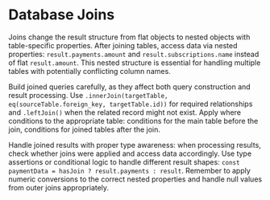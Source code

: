 # Database Joins

Joins change the result structure from flat objects to nested objects with table-specific properties. After joining tables, access data via nested properties: `result.payments.amount` and `result.subscriptions.name` instead of flat `result.amount`. This nested structure is essential for handling multiple tables with potentially conflicting column names.

Build joined queries carefully, as they affect both query construction and result processing. Use `.innerJoin(targetTable, eq(sourceTable.foreign_key, targetTable.id))` for required relationships and `.leftJoin()` when the related record might not exist. Apply where conditions to the appropriate table: conditions for the main table before the join, conditions for joined tables after the join.

Handle joined results with proper type awareness: when processing results, check whether joins were applied and access data accordingly. Use type assertions or conditional logic to handle different result shapes: `const paymentData = hasJoin ? result.payments : result`. Remember to apply numeric conversions to the correct nested properties and handle null values from outer joins appropriately.